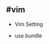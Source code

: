#vim
-----------------------------------------------------------------------------------

+ Vim Setting


+ use bundle


